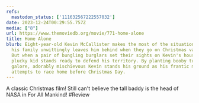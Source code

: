 ```yaml
---
refs:
  mastodon_status: ['111632567222557032']
date: 2023-12-24T00:29:55.757Z
media: ["8"]
url: https://www.themoviedb.org/movie/771-home-alone
title: Home Alone
blurb: Eight-year-old Kevin McCallister makes the most of the situation after
  his family unwittingly leaves him behind when they go on Christmas vacation.
  But when a pair of bungling burglars set their sights on Kevin's house, the
  plucky kid stands ready to defend his territory. By planting booby traps
  galore, adorably mischievous Kevin stands his ground as his frantic mother
  attempts to race home before Christmas Day.
---
```


A classic Christmas film! Still can't believe the tall baddy is the head of NASA in For All Mankind! #Review
